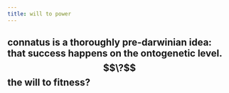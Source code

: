 ```yaml
---
title: will to power
---
```


## connatus is a thoroughly pre-darwinian idea: that success happens on the ontogenetic level. $$\?$$the will to fitness?
##

